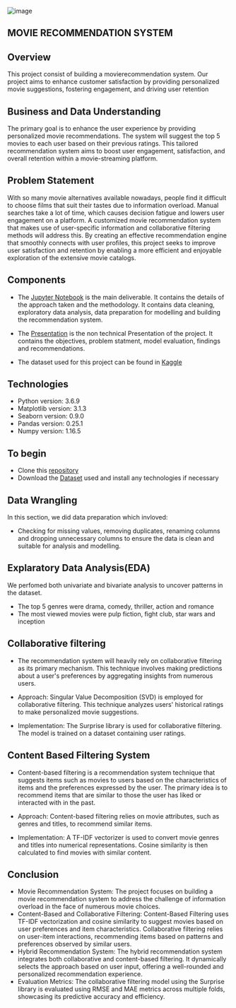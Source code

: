 ![image](https://github.com/randellmwania/Movie-Recommendation-System/assets/122815372/6d1dcbf3-10bd-4872-b782-2a99d6aeb1bd)


## MOVIE RECOMMENDATION SYSTEM 
## Overview
This project consist of building a movierecommendation system. Our project aims to enhance customer satisfaction by providing personalized movie suggestions, fostering engagement, and driving user retention



## Business and Data Understanding
The primary goal is to enhance the user experience by providing personalized movie recommendations. The system will suggest the top 5 movies to each user based on their previous ratings. This tailored recommendation system aims to boost user engagement, satisfaction, and overall retention within a movie-streaming platform.
## Problem Statement
With so many movie alternatives available nowadays, people find it difficult to choose films that suit their tastes due to information overload. Manual searches take a lot of time, which causes decision fatigue and lowers user engagement on a platform. A customized movie recommendation system that makes use of user-specific information and collaborative filtering methods will address this. By creating an effective recommendation engine that smoothly connects with user profiles, this project seeks to improve user satisfaction and retention by enabling a more efficient and enjoyable exploration of the extensive movie catalogs.
## Components
* The [Jupyter Notebook](https://github.com/Wairimukimm/Customer-churn/blob/main/Untitled.ipynb) is the main deliverable. It contains the details of the approach taken and the methodology. It contains data cleaning, exploratory data analysis, data preparation for modelling and building the recommendation system.

* The [Presentation](https://github.com/Wairimukimm/Customer-churn/blob/main/presentation.pdf) is the non technical Presentation of the project. It contains the objectives, problem statment, model evaluation, findings and recommendations.

* The dataset used for this project can be found in [Kaggle](https://grouplens.org/datasets/movielens/latest/)




## Technologies
* Python version: 3.6.9
* Matplotlib version: 3.1.3
* Seaborn version: 0.9.0
* Pandas version: 0.25.1
* Numpy version: 1.16.5

    
## To begin

* Clone this [repository](https://github.com/Wairimukimm/Customer-churn)
* Download the [Dataset](https://grouplens.org/datasets/movielens/latest/) used and install any technologies if necessary


## Data Wrangling
In this section, we did data preparation which invloved:
* Checking for missing values, removing duplicates, renaming columns and dropping unnecessary columns to ensure the data is clean and suitable for analysis and modelling.



## Explaratory Data Analysis(EDA)
We perfomed both univariate and bivariate analysis to uncover patterns in the dataset. 
* The top 5 genres were drama, comedy, thriller, action and romance
* The most viewed movies were pulp fiction, fight club, star wars and inception

## Collaborative filtering

* The recommendation system will heavily rely on collaborative filtering as its primary mechanism. This technique involves making predictions about a user's preferences by aggregating insights from numerous users. 

* Approach: Singular Value Decomposition (SVD) is employed for collaborative filtering. This technique analyzes users' historical ratings to make personalized movie suggestions.

* Implementation: The Surprise library is used for collaborative filtering. The model is trained on a dataset containing user ratings.

## Content Based Filtering System
* Content-based filtering is a recommendation system technique that suggests items such as movies to users based on the characteristics of items and the preferences expressed by the user. The primary idea is to recommend items that are similar to those the user has liked or interacted with in the past.

* Approach: Content-based filtering relies on movie attributes, such as genres and titles, to recommend similar items.
* Implementation: A TF-IDF vectorizer is used to convert movie genres and titles into numerical representations. Cosine similarity is then calculated to find movies with similar content.
## Conclusion
- Movie Recommendation System:
The project focuses on building a movie recommendation system to address the challenge of information overload in the face of numerous movie choices.
- Content-Based and Collaborative Filtering:
Content-Based Filtering uses TF-IDF vectorization and cosine similarity to suggest movies based on user preferences and item characteristics.
Collaborative filtering relies on user-item interactions, recommending items based on patterns and preferences observed by similar users.
- Hybrid Recommendation System:
The hybrid recommendation system integrates both collaborative and content-based filtering. It dynamically selects the approach based on user input, offering a well-rounded and personalized recommendation experience.
- Evaluation Metrics:
The collaborative filtering model using the Surprise library is evaluated using RMSE and MAE metrics across multiple folds, showcasing its predictive accuracy and efficiency.

 
